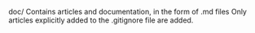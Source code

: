 doc/
Contains articles and documentation, in the form of .md files
Only articles explicitly added to the .gitignore file are added. 


